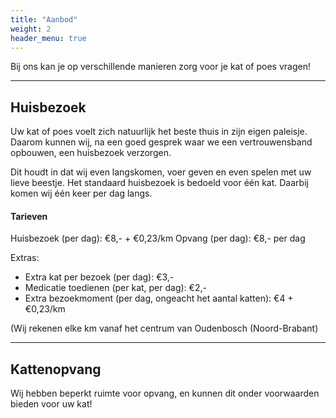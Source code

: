 ```yaml
---
title: "Aanbod"
weight: 2
header_menu: true
---
```


Bij ons kan je op verschillende manieren zorg voor je kat of poes vragen!

---

## Huisbezoek

Uw kat of poes voelt zich natuurlijk het beste thuis in zijn eigen paleisje. Daarom kunnen wij, na een goed gesprek waar we een vertrouwensband opbouwen, een huisbezoek verzorgen.

Dit houdt in dat wij even langskomen, voer geven en even spelen met uw lieve beestje. Het standaard huisbezoek is bedoeld voor één kat. Daarbij komen wij één keer per dag langs.

#### Tarieven

Huisbezoek (per dag): €8,- + €0,23/km
Opvang (per dag): €8,- per dag

Extras:

- Extra kat per bezoek (per dag): €3,-
- Medicatie toedienen (per kat, per dag): €2,-
- Extra bezoekmoment (per dag, ongeacht het aantal katten): €4 + €0,23/km

(Wij rekenen elke km vanaf het centrum van Oudenbosch (Noord-Brabant)

---

## Kattenopvang

Wij hebben beperkt ruimte voor opvang, en kunnen dit onder voorwaarden bieden voor uw kat!
